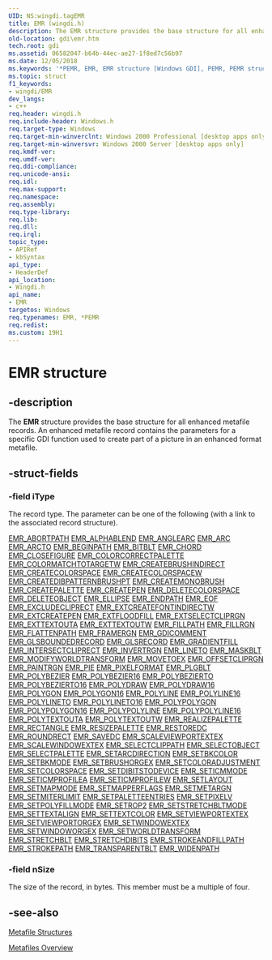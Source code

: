 ```yaml
---
UID: NS:wingdi.tagEMR
title: EMR (wingdi.h)
description: The EMR structure provides the base structure for all enhanced metafile records. An enhanced metafile record contains the parameters for a specific GDI function used to create part of a picture in an enhanced format metafile.
old-location: gdi\emr.htm
tech.root: gdi
ms.assetid: 06582047-b64b-44ec-ae27-1f8ed7c56b97
ms.date: 12/05/2018
ms.keywords: '*PEMR, EMR, EMR structure [Windows GDI], PEMR, PEMR structure pointer [Windows GDI], _win32_EMR_str, gdi.emr, wingdi/EMR, wingdi/PEMR'
ms.topic: struct
f1_keywords:
- wingdi/EMR
dev_langs:
- c++
req.header: wingdi.h
req.include-header: Windows.h
req.target-type: Windows
req.target-min-winverclnt: Windows 2000 Professional [desktop apps only]
req.target-min-winversvr: Windows 2000 Server [desktop apps only]
req.kmdf-ver: 
req.umdf-ver: 
req.ddi-compliance: 
req.unicode-ansi: 
req.idl: 
req.max-support: 
req.namespace: 
req.assembly: 
req.type-library: 
req.lib: 
req.dll: 
req.irql: 
topic_type:
- APIRef
- kbSyntax
api_type:
- HeaderDef
api_location:
- Wingdi.h
api_name:
- EMR
targetos: Windows
req.typenames: EMR, *PEMR
req.redist: 
ms.custom: 19H1
---
```


# EMR structure


## -description



The <b>EMR</b> structure provides the base structure for all enhanced metafile records. An enhanced metafile record contains the parameters for a specific GDI function used to create part of a picture in an enhanced format metafile.




## -struct-fields




### -field iType

The record type. The parameter can be one of the following (with a link to the associated record structure).

<a href="https://docs.microsoft.com/windows/win32/api/wingdi/ns-wingdi-emrabortpath">EMR_ABORTPATH</a>
<a href="https://docs.microsoft.com/windows/desktop/api/wingdi/ns-wingdi-emralphablend">EMR_ALPHABLEND</a>
<a href="https://docs.microsoft.com/windows/desktop/api/wingdi/ns-wingdi-emranglearc">EMR_ANGLEARC</a>
<a href="https://docs.microsoft.com/windows/desktop/api/wingdi/ns-wingdi-emrarc">EMR_ARC</a>
<a href="https://docs.microsoft.com/windows/desktop/api/wingdi/ns-wingdi-emrarc">EMR_ARCTO</a>
<a href="https://docs.microsoft.com/windows/win32/api/wingdi/ns-wingdi-emrabortpath">EMR_BEGINPATH</a>
<a href="https://docs.microsoft.com/windows/desktop/api/wingdi/ns-wingdi-emrbitblt">EMR_BITBLT</a>
<a href="https://docs.microsoft.com/windows/desktop/api/wingdi/ns-wingdi-emrarc">EMR_CHORD</a>
<a href="https://docs.microsoft.com/windows/win32/api/wingdi/ns-wingdi-emrabortpath">EMR_CLOSEFIGURE</a>
<a href="https://docs.microsoft.com/windows/win32/api/wingdi/ns-wingdi-emrcolorcorrectpalette">EMR_COLORCORRECTPALETTE</a>
<a href="https://docs.microsoft.com/windows/win32/api/wingdi/ns-wingdi-emrcolormatchtotarget">EMR_COLORMATCHTOTARGETW</a>
<a href="https://docs.microsoft.com/windows/desktop/api/wingdi/ns-wingdi-emrcreatebrushindirect">EMR_CREATEBRUSHINDIRECT</a>
<a href="https://docs.microsoft.com/windows/desktop/api/wingdi/ns-wingdi-emrcreatecolorspace">EMR_CREATECOLORSPACE</a>
<a href="https://docs.microsoft.com/windows/desktop/api/wingdi/ns-wingdi-emrcreatecolorspacew">EMR_CREATECOLORSPACEW</a>
<a href="https://docs.microsoft.com/windows/desktop/api/wingdi/ns-wingdi-emrcreatedibpatternbrushpt">EMR_CREATEDIBPATTERNBRUSHPT</a>
<a href="https://docs.microsoft.com/windows/desktop/api/wingdi/ns-wingdi-emrcreatemonobrush">EMR_CREATEMONOBRUSH</a>
<a href="https://docs.microsoft.com/windows/desktop/api/wingdi/ns-wingdi-emrcreatepalette">EMR_CREATEPALETTE</a>
<a href="https://docs.microsoft.com/windows/desktop/api/wingdi/ns-wingdi-emrcreatepen">EMR_CREATEPEN</a>
<a href="https://docs.microsoft.com/windows/desktop/api/wingdi/ns-wingdi-emrsetcolorspace">EMR_DELETECOLORSPACE</a>
<a href="https://docs.microsoft.com/windows/desktop/api/wingdi/ns-wingdi-emrselectobject">EMR_DELETEOBJECT</a>
<a href="https://docs.microsoft.com/windows/desktop/api/wingdi/ns-wingdi-emrellipse">EMR_ELLIPSE</a>
<a href="https://docs.microsoft.com/windows/win32/api/wingdi/ns-wingdi-emrabortpath">EMR_ENDPATH</a>
<a href="https://docs.microsoft.com/windows/desktop/api/wingdi/ns-wingdi-emreof">EMR_EOF</a>
<a href="https://docs.microsoft.com/windows/desktop/api/wingdi/ns-wingdi-emrexcludecliprect">EMR_EXCLUDECLIPRECT</a>
<a href="https://docs.microsoft.com/windows/desktop/api/wingdi/ns-wingdi-emrextcreatefontindirectw">EMR_EXTCREATEFONTINDIRECTW</a>
<a href="https://docs.microsoft.com/windows/desktop/api/wingdi/ns-wingdi-emrextcreatepen">EMR_EXTCREATEPEN</a>
<a href="https://docs.microsoft.com/windows/desktop/api/wingdi/ns-wingdi-emrextfloodfill">EMR_EXTFLOODFILL</a>
<a href="https://docs.microsoft.com/windows/desktop/api/wingdi/ns-wingdi-emrextselectcliprgn">EMR_EXTSELECTCLIPRGN</a>
<a href="https://docs.microsoft.com/windows/desktop/api/wingdi/ns-wingdi-emrexttextouta">EMR_EXTTEXTOUTA</a>
<a href="https://docs.microsoft.com/windows/desktop/api/wingdi/ns-wingdi-emrexttextouta">EMR_EXTTEXTOUTW</a>
<a href="https://docs.microsoft.com/windows/desktop/api/wingdi/ns-wingdi-emrfillpath">EMR_FILLPATH</a>
<a href="https://docs.microsoft.com/windows/desktop/api/wingdi/ns-wingdi-emrfillrgn">EMR_FILLRGN</a>
<a href="https://docs.microsoft.com/windows/win32/api/wingdi/ns-wingdi-emrabortpath">EMR_FLATTENPATH</a>
<a href="https://docs.microsoft.com/windows/desktop/api/wingdi/ns-wingdi-emrframergn">EMR_FRAMERGN</a>
<a href="https://docs.microsoft.com/windows/desktop/api/wingdi/ns-wingdi-emrgdicomment">EMR_GDICOMMENT</a>
<a href="https://docs.microsoft.com/windows/desktop/api/wingdi/ns-wingdi-emrglsboundedrecord">EMR_GLSBOUNDEDRECORD</a>
<a href="https://docs.microsoft.com/windows/desktop/api/wingdi/ns-wingdi-emrglsrecord">EMR_GLSRECORD</a>
<a href="https://docs.microsoft.com/windows/desktop/api/wingdi/ns-wingdi-emrgradientfill">EMR_GRADIENTFILL</a>
<a href="https://docs.microsoft.com/windows/desktop/api/wingdi/ns-wingdi-emrexcludecliprect">EMR_INTERSECTCLIPRECT</a>
<a href="https://docs.microsoft.com/windows/desktop/api/wingdi/ns-wingdi-emrinvertrgn">EMR_INVERTRGN</a>
<a href="https://docs.microsoft.com/windows/desktop/api/wingdi/ns-wingdi-emrlineto">EMR_LINETO</a>
<a href="https://docs.microsoft.com/windows/desktop/api/wingdi/ns-wingdi-emrmaskblt">EMR_MASKBLT</a>
<a href="https://docs.microsoft.com/windows/desktop/api/wingdi/ns-wingdi-emrmodifyworldtransform">EMR_MODIFYWORLDTRANSFORM</a>
<a href="https://docs.microsoft.com/windows/desktop/api/wingdi/ns-wingdi-emrlineto">EMR_MOVETOEX</a>
<a href="https://docs.microsoft.com/windows/desktop/api/wingdi/ns-wingdi-emroffsetcliprgn">EMR_OFFSETCLIPRGN</a>
<a href="https://docs.microsoft.com/windows/desktop/api/wingdi/ns-wingdi-emrinvertrgn">EMR_PAINTRGN</a>
<a href="https://docs.microsoft.com/windows/desktop/api/wingdi/ns-wingdi-emrarc">EMR_PIE</a>
<a href="https://docs.microsoft.com/windows/desktop/api/wingdi/ns-wingdi-emrpixelformat">EMR_PIXELFORMAT</a>
<a href="https://docs.microsoft.com/windows/desktop/api/wingdi/ns-wingdi-emrplgblt">EMR_PLGBLT</a>
<a href="https://docs.microsoft.com/windows/desktop/api/wingdi/ns-wingdi-emrpolyline">EMR_POLYBEZIER</a>
<a href="https://docs.microsoft.com/windows/desktop/api/wingdi/ns-wingdi-emrpolyline16">EMR_POLYBEZIER16</a>
<a href="https://docs.microsoft.com/windows/desktop/api/wingdi/ns-wingdi-emrpolyline">EMR_POLYBEZIERTO</a>
<a href="https://docs.microsoft.com/windows/desktop/api/wingdi/ns-wingdi-emrpolyline16">EMR_POLYBEZIERTO16</a>
<a href="https://docs.microsoft.com/windows/desktop/api/wingdi/ns-wingdi-emrpolydraw">EMR_POLYDRAW</a>
<a href="https://docs.microsoft.com/windows/desktop/api/wingdi/ns-wingdi-emrpolydraw16">EMR_POLYDRAW16</a>
<a href="https://docs.microsoft.com/windows/desktop/api/wingdi/ns-wingdi-emrpolyline">EMR_POLYGON</a>
<a href="https://docs.microsoft.com/windows/desktop/api/wingdi/ns-wingdi-emrpolyline16">EMR_POLYGON16</a>
<a href="https://docs.microsoft.com/windows/desktop/api/wingdi/ns-wingdi-emrpolyline">EMR_POLYLINE</a>
<a href="https://docs.microsoft.com/windows/desktop/api/wingdi/ns-wingdi-emrpolyline16">EMR_POLYLINE16</a>
<a href="https://docs.microsoft.com/windows/desktop/api/wingdi/ns-wingdi-emrpolyline">EMR_POLYLINETO</a>
<a href="https://docs.microsoft.com/windows/desktop/api/wingdi/ns-wingdi-emrpolyline16">EMR_POLYLINETO16</a>
<a href="https://docs.microsoft.com/windows/desktop/api/wingdi/ns-wingdi-emrpolypolyline">EMR_POLYPOLYGON</a>
<a href="https://docs.microsoft.com/windows/desktop/api/wingdi/ns-wingdi-emrpolypolyline16">EMR_POLYPOLYGON16</a>
<a href="https://docs.microsoft.com/windows/desktop/api/wingdi/ns-wingdi-emrpolypolyline">EMR_POLYPOLYLINE</a>
<a href="https://docs.microsoft.com/windows/desktop/api/wingdi/ns-wingdi-emrpolypolyline16">EMR_POLYPOLYLINE16</a>
<a href="https://docs.microsoft.com/windows/desktop/api/wingdi/ns-wingdi-emrpolytextouta">EMR_POLYTEXTOUTA</a>
<a href="https://docs.microsoft.com/windows/desktop/api/wingdi/ns-wingdi-emrpolytextouta">EMR_POLYTEXTOUTW</a>
<a href="https://docs.microsoft.com/windows/win32/api/wingdi/ns-wingdi-emrabortpath">EMR_REALIZEPALETTE</a>
<a href="https://docs.microsoft.com/windows/desktop/api/wingdi/ns-wingdi-emrellipse">EMR_RECTANGLE</a>
<a href="https://docs.microsoft.com/windows/desktop/api/wingdi/ns-wingdi-emrresizepalette">EMR_RESIZEPALETTE</a>
<a href="https://docs.microsoft.com/windows/desktop/api/wingdi/ns-wingdi-emrrestoredc">EMR_RESTOREDC</a>
<a href="https://docs.microsoft.com/windows/desktop/api/wingdi/ns-wingdi-emrroundrect">EMR_ROUNDRECT</a>
<a href="https://docs.microsoft.com/windows/win32/api/wingdi/ns-wingdi-emrabortpath">EMR_SAVEDC</a>
<a href="https://docs.microsoft.com/windows/desktop/api/wingdi/ns-wingdi-emrscaleviewportextex">EMR_SCALEVIEWPORTEXTEX</a>
<a href="https://docs.microsoft.com/windows/desktop/api/wingdi/ns-wingdi-emrscaleviewportextex">EMR_SCALEWINDOWEXTEX</a>
<a href="https://docs.microsoft.com/windows/desktop/api/wingdi/ns-wingdi-emrselectclippath">EMR_SELECTCLIPPATH</a>
<a href="https://docs.microsoft.com/windows/desktop/api/wingdi/ns-wingdi-emrselectobject">EMR_SELECTOBJECT</a>
<a href="https://docs.microsoft.com/windows/desktop/api/wingdi/ns-wingdi-emrselectpalette">EMR_SELECTPALETTE</a>
<a href="https://docs.microsoft.com/windows/desktop/api/wingdi/ns-wingdi-emrsetarcdirection">EMR_SETARCDIRECTION</a>
<a href="https://docs.microsoft.com/windows/win32/api/wingdi/ns-wingdi-emrsetbkcolor">EMR_SETBKCOLOR</a>
<a href="https://docs.microsoft.com/windows/desktop/api/wingdi/ns-wingdi-emrselectclippath">EMR_SETBKMODE</a>
<a href="https://docs.microsoft.com/windows/desktop/api/wingdi/ns-wingdi-emrsetviewportextex">EMR_SETBRUSHORGEX</a>
<a href="https://docs.microsoft.com/windows/desktop/api/wingdi/ns-wingdi-emrsetcoloradjustment">EMR_SETCOLORADJUSTMENT</a>
<a href="https://docs.microsoft.com/windows/desktop/api/wingdi/ns-wingdi-emrsetcolorspace">EMR_SETCOLORSPACE</a>
<a href="https://docs.microsoft.com/windows/desktop/api/wingdi/ns-wingdi-emrsetdibitstodevice">EMR_SETDIBITSTODEVICE</a>
<a href="https://docs.microsoft.com/windows/desktop/api/wingdi/ns-wingdi-emrselectclippath">EMR_SETICMMODE</a>
<a href="https://docs.microsoft.com/windows/desktop/api/wingdi/ns-wingdi-emrseticmprofile">EMR_SETICMPROFILEA</a>
<a href="https://docs.microsoft.com/windows/desktop/api/wingdi/ns-wingdi-emrseticmprofile">EMR_SETICMPROFILEW</a>
<a href="https://docs.microsoft.com/windows/desktop/api/wingdi/ns-wingdi-emrselectclippath">EMR_SETLAYOUT</a>
<a href="https://docs.microsoft.com/windows/desktop/api/wingdi/ns-wingdi-emrselectclippath">EMR_SETMAPMODE</a>
<a href="https://docs.microsoft.com/windows/desktop/api/wingdi/ns-wingdi-emrsetmapperflags">EMR_SETMAPPERFLAGS</a>
<a href="https://docs.microsoft.com/windows/win32/api/wingdi/ns-wingdi-emrabortpath">EMR_SETMETARGN</a>
<a href="https://docs.microsoft.com/windows/desktop/api/wingdi/ns-wingdi-emrsetmiterlimit">EMR_SETMITERLIMIT</a>
<a href="https://docs.microsoft.com/windows/desktop/api/wingdi/ns-wingdi-emrsetpaletteentries">EMR_SETPALETTEENTRIES</a>
<a href="https://docs.microsoft.com/windows/desktop/api/wingdi/ns-wingdi-emrsetpixelv">EMR_SETPIXELV</a>
<a href="https://docs.microsoft.com/windows/desktop/api/wingdi/ns-wingdi-emrselectclippath">EMR_SETPOLYFILLMODE</a>
<a href="https://docs.microsoft.com/windows/desktop/api/wingdi/ns-wingdi-emrselectclippath">EMR_SETROP2</a>
<a href="https://docs.microsoft.com/windows/desktop/api/wingdi/ns-wingdi-emrselectclippath">EMR_SETSTRETCHBLTMODE</a>
<a href="https://docs.microsoft.com/windows/desktop/api/wingdi/ns-wingdi-emrselectclippath">EMR_SETTEXTALIGN</a>
<a href="https://docs.microsoft.com/windows/win32/api/wingdi/ns-wingdi-emrsetbkcolor">EMR_SETTEXTCOLOR</a>
<a href="https://docs.microsoft.com/windows/desktop/api/wingdi/ns-wingdi-emrsetviewportextex">EMR_SETVIEWPORTEXTEX</a>
<a href="https://docs.microsoft.com/windows/desktop/api/wingdi/ns-wingdi-emrsetviewportorgex">EMR_SETVIEWPORTORGEX</a>
<a href="https://docs.microsoft.com/windows/desktop/api/wingdi/ns-wingdi-emrsetviewportextex">EMR_SETWINDOWEXTEX</a>
<a href="https://docs.microsoft.com/windows/desktop/api/wingdi/ns-wingdi-emrsetviewportextex">EMR_SETWINDOWORGEX</a>
<a href="https://docs.microsoft.com/windows/desktop/api/wingdi/ns-wingdi-emrsetworldtransform">EMR_SETWORLDTRANSFORM</a>
<a href="https://docs.microsoft.com/windows/desktop/api/wingdi/ns-wingdi-emrstretchblt">EMR_STRETCHBLT</a>
<a href="https://docs.microsoft.com/windows/desktop/api/wingdi/ns-wingdi-emrstretchdibits">EMR_STRETCHDIBITS</a>
<a href="https://docs.microsoft.com/windows/desktop/api/wingdi/ns-wingdi-emrfillpath">EMR_STROKEANDFILLPATH</a>
<a href="https://docs.microsoft.com/windows/desktop/api/wingdi/ns-wingdi-emrfillpath">EMR_STROKEPATH</a>
<a href="https://docs.microsoft.com/windows/desktop/api/wingdi/ns-wingdi-emrtransparentblt">EMR_TRANSPARENTBLT</a>
<a href="https://docs.microsoft.com/windows/win32/api/wingdi/ns-wingdi-emrabortpath">EMR_WIDENPATH</a>

### -field nSize

The size of the record, in bytes. This member must be a multiple of four.


## -see-also




<a href="https://docs.microsoft.com/windows/desktop/gdi/metafile-structures">Metafile Structures</a>



<a href="https://docs.microsoft.com/windows/desktop/gdi/metafiles">Metafiles Overview</a>
 

 

